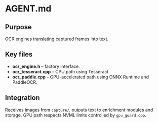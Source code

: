 # AGENT.md

## Purpose
OCR engines translating captured frames into text.

## Key files
- **ocr_engine.h** – factory interface.
- **ocr_tesseract.cpp** – CPU path using Tesseract.
- **ocr_paddle.cpp** – GPU-accelerated path using ONNX Runtime and PaddleOCR.

## Integration
Receives images from `capture/`, outputs text to enrichment modules and storage. GPU path respects NVML limits controlled by `gpu_guard.cpp`.
